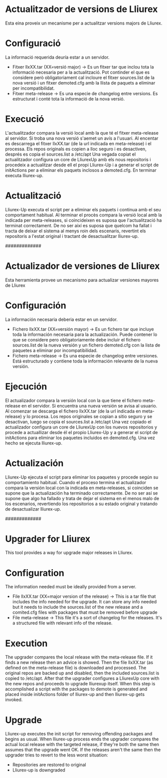 # Actualitzador de versions de Lliurex

Esta eina proveix un mecanisme per a actualitzar versions majors de Lliurex.

# Configuració

La informació requerida deuría estar a un servidor.

* Fitxer llxXX.tar (XX=versió major) -> Es un fitxer tar que inclou tota la informació necesaria per a la actualització. Pot continder el que es considere però obligatoriament cal incloure el fitxer sources.list de la nova versió i un fitxer demoted.cfg amb la llista de paquets a eliminar per incompatibilidat.
* Fitxer meta-release -> Es una especie de changelog entre versions. Es estructurat i conté tota la informació de la nova versió.

# Execució

L'actualitzador compara la versió local amb la que té el fitxer meta-release al servidor. Si troba una nova versió s'aemet un avís a l'usuari.
Al encentar es descarrega el fitxer llxXX.tar (de la url indicada en meta-release) i el processa. Els repos originals es copien a lloc seguro i es desactiven, després es copia el sources.list a /etc/apt
Una vegada copiat el actualitzador configura un core de LliurexUp amb els nous repositoris i procedeix a actualitzar desde ell el propi Lliurex-Up i a generar el script de initActions per a eliminar els paquets inclosos a demoted.cfg. En terminar executa lliurex-up.

# Actualització

Lliurex-Up  executa el script per a eliminar els paquets i continua amb el seu comportament habitual. Al terminar el procès compara la versió local amb la indicada per meta-releases, si coincideixen es suposa que l'actualització ha terminat correctament.
De no ser així es suposa que quelcom ha fallat i tracta de deixar el sistema al menys roin dels escenaris, revertint els repositoris a l'estat original i tractant de desactualitzar lliurex-up.

#############
# Actualizador de versiones de Lliurex

Esta herramienta provee un mecanismo para actualizar versiones mayores de Lliurex

# Configuración

La información necesaria deberia estar en un servidor.

* Fichero llxXX.tar (XX=versión mayor) -> Es un fichero tar que incluye toda la información necesaria para la actualización. Puede contener lo que se considere pero obligatoriamente debe incluir el fichero sources.list de la nueva versión y un fichero demoted.cfg con la lista de paquetes a eliminar por incompatibilidad.
* Fichero meta-release -> Es una especie de changelog entre versiones. Está estructurado y contiene toda la información relevante de la nueva versión.

# Ejecución

El actualizador compara la versión local con la que tiene el fichero meta-release en el servidor. Si encuentra una nueva versión se avisa al usuario.
Al comenzar se descarga el fichero llxXX.tar (de la url indicada en meta-release) y lo procesa. Los repos originales se copian a sitio seguro y se desactivan, luego se copia el sources.list a /etc/apt
Una vez copiado el actualizador configura un core de LliurexUp con los nuevos repositorios y procede a actuallizar desde él el propio Lliurex-Up y a generar el script de initActions para eliminar los paquetes incluidos en demoted.cfg. Una vez hecho se ejecuta lliurex-up.

# Actualización

Lliurex-Up  ejecuta el script para eliminar los paquetes y procede según su comportamiento habitual. Cuando el proceso termina el actualizador compara la versión local con la indicada en meta-releases, si coinciden se supone que la actualización ha terminado correctamente.
De no ser así se supone que algo ha fallado y trata de dejar el sistema en el menos malo de los escenarios, revertiendo los repositorios a su estado original y tratando de desactualizar lliurex-up.

#############

# Upgrader for Lliurex

This tool provides a way for upgrade major releases in Lliurex. 

# Configuration

The information needed must be ideally provided from a server.

* File llxXX.tar (XX=major version of the release) -> This is a tar file that includes the info needed for the upgrade. It can store any info needed but it needs to include the sources.list of the new release and a comited.cfg files with packages that must be removed before upgrade
* File meta-release -> This file it's a sort of changelog for the releases. It's a structured file with relevant info of the release. 

# Execution

The upgrader compares the local release with the meta-release file. If it finds a new release then an advice is showed.
Then the file llxXX.tar (as defined on the meta-release file) is downloaded and processed. The original repos are backed up and disabled, then the included sources.list is copied to /etc/apt.
After that the upgrader configures a LliurexUp core with the new repos and proceeds to upgrade lliurexup itself. When this step is accomplished a script with the packages to demote is generated and placed inside initActions folder of lliurex-up and then lliurex-up gets invoked.

# Upgrade
Lliurex-up executes the init script for removing offending packages and begins as usual.
When lliurex-up process ends the upgrader compares the actual local release with the targeted release, if they're both the same then assumes that the upgrade went OK.
If the releases aren't the same then the upgrader tries to revert to the less worst situation:
 - Repositories are restored to original
 - Lliurex-up is downgraded

